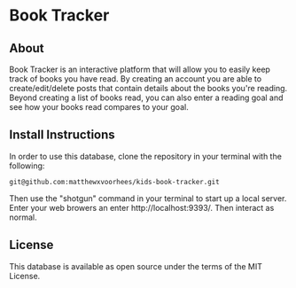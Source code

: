 # Book Tracker

## About

Book Tracker is an interactive platform that will allow you to easily keep track of books you have read. By creating an account you are able to create/edit/delete posts that contain details about the books you're reading. Beyond creating a list of books read, you can also enter a reading goal and see how your books read compares to your goal. 

## Install Instructions

In order to use this database, clone the repository in your terminal with the following:

`git@github.com:matthewxvoorhees/kids-book-tracker.git`

Then use the "shotgun" command in your terminal to start up a local server. Enter your web browers an enter http://localhost:9393/. Then interact as normal.

## License
This database is available as open source under the terms of the MIT License.
